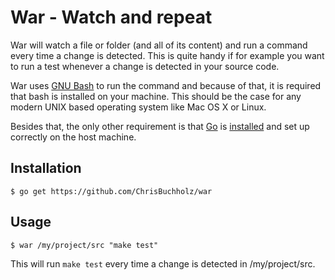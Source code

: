 War - Watch and repeat
======================

War will watch a file or folder (and all of its content) and run a command
every time a change is detected. This is quite handy if for example you want
to run a test whenever a change is detected in your source code. 

War uses [GNU Bash](https://www.gnu.org/software/bash/) to run the command
and because of that, it is required that bash is installed on your machine.
This should be the case for any modern UNIX based operating system like
Mac OS X or Linux.

Besides that, the only other requirement is that [Go](http://golang.org) is
[installed](http://golang.org/doc/install) and set up correctly on the
host machine.

## Installation

    $ go get https://github.com/ChrisBuchholz/war

## Usage

    $ war /my/project/src "make test"

This will run `make test` every time a change is detected in /my/project/src.
